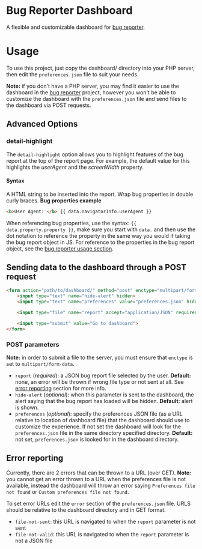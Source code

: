 # Bug Reporter Dashboard
A flexible and customizable dashboard for [bug reporter](https://github.com/JackChilds/Bug-Reporter).

# Usage
To use this project, just copy the dashboard/ directory into your PHP server, then edit the `preferences.json` file to suit your needs.

**Note:** if you don't have a PHP server, you may find it easier to use the dashboard in the [bug reporter](https://github.com/JackChilds/Bug-Reporter) project, however you won't be able to customize the dashboard with the `preferences.json` file and send files to the dashboard via POST requests.

## Advanced Options

### detail-highlight
The `detail-highlight` option allows you to highlight features of the bug report at the top of the report page. For example, the default value for this highlights the *userAgent* and the *screenWidth* property.

#### Syntax
A HTML string to be inserted into the report. Wrap bug properties in double curly braces.
**Bug properties example**
```html
<b>User Agent: </b> {{ data.navigatorInfo.userAgent }}
```
When referencing bug properties, use the syntax: `{{ data.property.property }}`, make sure you start with `data.` and then use the dot notation to reference the property in the same way you would if taking the bug report object in JS.
For reference to the properties in the bug report object, see the [bug reporter usage section](https://github.com/JackChilds/Bug-Reporter#usage).

## Sending data to the dashboard through a POST request
```html
<form action="path/to/dashboard/" method="post" enctype="multipart/form-data">
    <input type="text" name="hide-alert" hidden>
    <input type="text" name="preferences" value="preferences.json" hidden>

    <input type="file" name="report" accept="application/JSON" required>

    <input type="submit" value="Go to dashboard">
</form>
```
### POST parameters
**Note:** in order to submit a file to the server, you must ensure that `enctype` is set to `multipart/form-data`.

- `report` (*required*): a JSON bug report file selected by the user. **Default:** none, an error will be thrown if wrong file type or not sent at all. See [error reporting](#error-reporting) section for more info.
- `hide-alert` (*optional*): when this parameter is sent to the dashboard, the alert saying that the bug report has loaded will be hidden. **Default:** alert is shown.
- `preferences` (*optional*): specify the preferences JSON file (as a URL relative to location of dashboard file) that the dashboard should use to customize the experience. If not set the dashboard will look for the `preferences.json` file in the same directory specified directory. **Default:** not set, `preferences.json` is looked for in the dashboard directory.

## Error reporting
Currently, there are 2 errors that can be thrown to a URL (over GET). **Note:** you cannot get an error thrown to a URL when the preferences file is not available, instead the dashboard will throw an error saying `Preferences file not found` or `Custom preferences file not found`.

To set error URLs edit the `error` section of the `preferences.json` file. URLS should be relative to the dashboard directory and in GET format.

- `file-not-sent`: this URL is navigated to when the `report` parameter is not sent
- `file-not-valid`: this URL is navigated to when the `report` parameter is not a JSON file